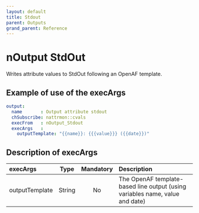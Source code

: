 ```yaml
---
layout: default
title: Stdout
parent: Outputs
grand_parent: Reference
---
```


# nOutput StdOut

Writes attribute values to StdOut following an OpenAF template.

## Example of use of the execArgs

````yaml
output:
  name       : Output attribute stdout
  chSubscribe: nattrmon::cvals
  execFrom   : nOutput_Stdout
  execArgs   :
    outputTemplate: "{{name}}: {{{value}}} ({{date}})"

````

## Description of execArgs

| execArgs   | Type   | Mandatory | Description |
|:-----------|:------:|:---------:|:------------|
| outputTemplate  | String | No | The OpenAF template-based line output (using variables name, value and date) |